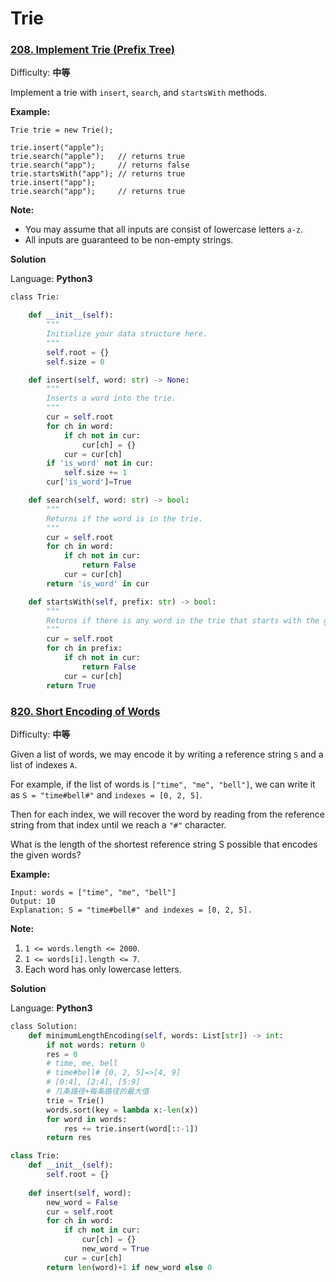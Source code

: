# Trie



### [208. Implement Trie \(Prefix Tree\)](https://leetcode-cn.com/problems/implement-trie-prefix-tree/)

Difficulty: **中等**

Implement a trie with `insert`, `search`, and `startsWith` methods.

**Example:**

```text
Trie trie = new Trie();

trie.insert("apple");
trie.search("apple");   // returns true
trie.search("app");     // returns false
trie.startsWith("app"); // returns true
trie.insert("app");   
trie.search("app");     // returns true
```

**Note:**

* You may assume that all inputs are consist of lowercase letters `a-z`.
* All inputs are guaranteed to be non-empty strings.

**Solution**

Language: **Python3**

```python
​class Trie:

    def __init__(self):
        """
        Initialize your data structure here.
        """
        self.root = {}
        self.size = 0

    def insert(self, word: str) -> None:
        """
        Inserts a word into the trie.
        """
        cur = self.root 
        for ch in word:
            if ch not in cur:
                cur[ch] = {}
            cur = cur[ch]
        if 'is_word' not in cur:
            self.size += 1
        cur['is_word']=True

    def search(self, word: str) -> bool:
        """
        Returns if the word is in the trie.
        """
        cur = self.root 
        for ch in word:
            if ch not in cur:
                return False 
            cur = cur[ch]
        return 'is_word' in cur 

    def startsWith(self, prefix: str) -> bool:
        """
        Returns if there is any word in the trie that starts with the given prefix.
        """
        cur = self.root 
        for ch in prefix:
            if ch not in cur:
                return False 
            cur = cur[ch]
        return True 

```



### [820. Short Encoding of Words](https://leetcode-cn.com/problems/short-encoding-of-words/)

Difficulty: **中等**

Given a list of words, we may encode it by writing a reference string `S` and a list of indexes `A`.

For example, if the list of words is `["time", "me", "bell"]`, we can write it as `S = "time#bell#"` and `indexes = [0, 2, 5]`.

Then for each index, we will recover the word by reading from the reference string from that index until we reach a `"#"` character.

What is the length of the shortest reference string S possible that encodes the given words?

**Example:**

```text
Input: words = ["time", "me", "bell"]
Output: 10
Explanation: S = "time#bell#" and indexes = [0, 2, 5].
```

**Note:**

1. `1 <= words.length <= 2000`.
2. `1 <= words[i].length <= 7`.
3. Each word has only lowercase letters.

**Solution**

Language: **Python3**

```python
​class Solution:
    def minimumLengthEncoding(self, words: List[str]) -> int:
        if not words: return 0
        res = 0
        # time, me, bell 
        # time#bell# [0, 2, 5]=>[4, 9]
        # [0:4], [2:4], [5:9]
        # 几条路径+每条路径的最大值
        trie = Trie()
        words.sort(key = lambda x:-len(x))
        for word in words:
            res += trie.insert(word[::-1])
        return res 

class Trie:
    def __init__(self):
        self.root = {}
    
    def insert(self, word):
        new_word = False 
        cur = self.root
        for ch in word:
            if ch not in cur:
                cur[ch] = {}
                new_word = True 
            cur = cur[ch]
        return len(word)+1 if new_word else 0

```

